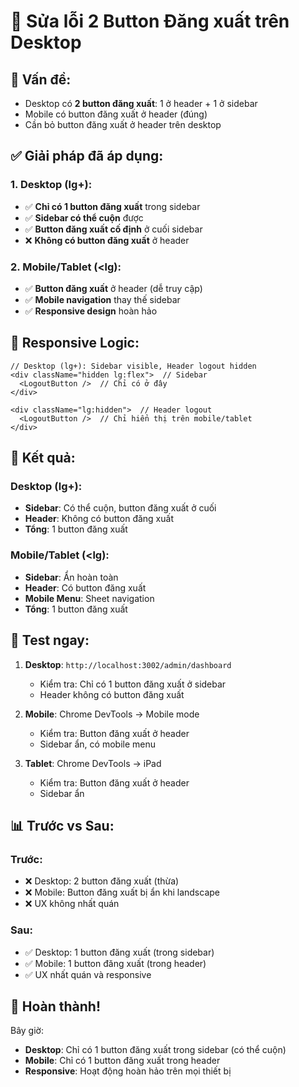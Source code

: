 # 🔧 Sửa lỗi 2 Button Đăng xuất trên Desktop

## 🐛 **Vấn đề:**
- Desktop có **2 button đăng xuất**: 1 ở header + 1 ở sidebar
- Mobile có button đăng xuất ở header (đúng)
- Cần bỏ button đăng xuất ở header trên desktop

## ✅ **Giải pháp đã áp dụng:**

### **1. Desktop (lg+):**
- ✅ **Chỉ có 1 button đăng xuất** trong sidebar
- ✅ **Sidebar có thể cuộn** được
- ✅ **Button đăng xuất cố định** ở cuối sidebar
- ❌ **Không có button đăng xuất** ở header

### **2. Mobile/Tablet (<lg):**
- ✅ **Button đăng xuất** ở header (dễ truy cập)
- ✅ **Mobile navigation** thay thế sidebar
- ✅ **Responsive design** hoàn hảo

## 📱 **Responsive Logic:**

```tsx
// Desktop (lg+): Sidebar visible, Header logout hidden
<div className="hidden lg:flex">  // Sidebar
  <LogoutButton />  // Chỉ có ở đây
</div>

<div className="lg:hidden">  // Header logout
  <LogoutButton />  // Chỉ hiển thị trên mobile/tablet
</div>
```

## 🎯 **Kết quả:**

### **Desktop (lg+):**
- **Sidebar**: Có thể cuộn, button đăng xuất ở cuối
- **Header**: Không có button đăng xuất
- **Tổng**: 1 button đăng xuất

### **Mobile/Tablet (<lg):**
- **Sidebar**: Ẩn hoàn toàn
- **Header**: Có button đăng xuất
- **Mobile Menu**: Sheet navigation
- **Tổng**: 1 button đăng xuất

## 🚀 **Test ngay:**

1. **Desktop**: `http://localhost:3002/admin/dashboard`
   - Kiểm tra: Chỉ có 1 button đăng xuất ở sidebar
   - Header không có button đăng xuất

2. **Mobile**: Chrome DevTools → Mobile mode
   - Kiểm tra: Button đăng xuất ở header
   - Sidebar ẩn, có mobile menu

3. **Tablet**: Chrome DevTools → iPad
   - Kiểm tra: Button đăng xuất ở header
   - Sidebar ẩn

## 📊 **Trước vs Sau:**

### **Trước:**
- ❌ Desktop: 2 button đăng xuất (thừa)
- ❌ Mobile: Button đăng xuất bị ẩn khi landscape
- ❌ UX không nhất quán

### **Sau:**
- ✅ Desktop: 1 button đăng xuất (trong sidebar)
- ✅ Mobile: 1 button đăng xuất (trong header)
- ✅ UX nhất quán và responsive

## 🎉 **Hoàn thành!**

Bây giờ:
- **Desktop**: Chỉ có 1 button đăng xuất trong sidebar (có thể cuộn)
- **Mobile**: Chỉ có 1 button đăng xuất trong header
- **Responsive**: Hoạt động hoàn hảo trên mọi thiết bị
